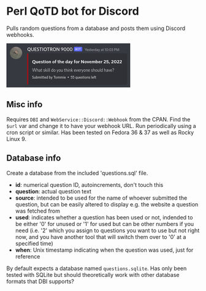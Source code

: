 # Perl QoTD bot for Discord

Pulls random questions from a database and posts them using Discord webhooks.

![Example screenshot](example.png)

## Misc info
Requires `DBI` and `WebService::Discord::Webhook` from the CPAN. Find the `$url` var and change it to have your webhook URL. Run periodically using a cron script or similar. Has been tested on Fedora 36 & 37 as well as Rocky Linux 9. 

## Database info
Create a database from the included 'questions.sql' file.

- **id**: numerical question ID, autoincrements, don't touch this
- **question**: actual question text
- **source**: intended to be used for the name of whoever submitted the question, but can be easily altered to display e.g. the website a question was fetched from
- **used**: indicates whether a question has been used or not, indended to be either '0' for unused or '1' for used but can be other numbers if you need (i.e. '2' which you assign to questions you want to use but not right now, and you have another tool that will switch them over to '0' at a specified time)
- **when**: Unix timestamp indicating when the question was used, just for reference

By default expects a database named `questions.sqlite`. Has only been tested with SQLite but should theoretically work with other database formats that DBI supports? 
